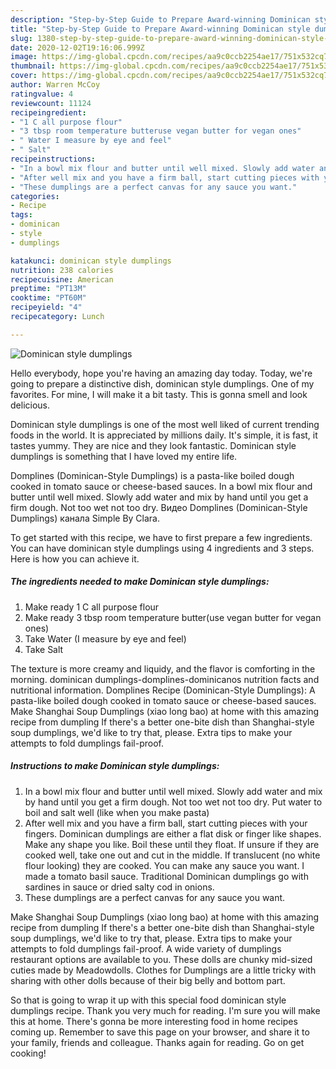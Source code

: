 ```yaml
---
description: "Step-by-Step Guide to Prepare Award-winning Dominican style dumplings"
title: "Step-by-Step Guide to Prepare Award-winning Dominican style dumplings"
slug: 1380-step-by-step-guide-to-prepare-award-winning-dominican-style-dumplings
date: 2020-12-02T19:16:06.999Z
image: https://img-global.cpcdn.com/recipes/aa9c0ccb2254ae17/751x532cq70/dominican-style-dumplings-recipe-main-photo.jpg
thumbnail: https://img-global.cpcdn.com/recipes/aa9c0ccb2254ae17/751x532cq70/dominican-style-dumplings-recipe-main-photo.jpg
cover: https://img-global.cpcdn.com/recipes/aa9c0ccb2254ae17/751x532cq70/dominican-style-dumplings-recipe-main-photo.jpg
author: Warren McCoy
ratingvalue: 4
reviewcount: 11124
recipeingredient:
- "1 C all purpose flour"
- "3 tbsp room temperature butteruse vegan butter for vegan ones"
- " Water I measure by eye and feel"
- " Salt"
recipeinstructions:
- "In a bowl mix flour and butter until well mixed. Slowly add water and mix by hand until you get a firm dough. Not too wet not too dry. Put water to boil and salt well (like when you make pasta)"
- "After well mix and you have a firm ball, start cutting pieces with your fingers. Dominican dumplings are either a flat disk or finger like shapes. Make any shape you like. Boil these until they float. If unsure if they are cooked well, take one out and cut in the middle. If translucent (no white flour looking) they are cooked. You can make any sauce you want. I made a tomato basil sauce. Traditional Dominican dumplings go with sardines in sauce or dried salty cod in onions."
- "These dumplings are a perfect canvas for any sauce you want."
categories:
- Recipe
tags:
- dominican
- style
- dumplings

katakunci: dominican style dumplings 
nutrition: 238 calories
recipecuisine: American
preptime: "PT13M"
cooktime: "PT60M"
recipeyield: "4"
recipecategory: Lunch

---
```



![Dominican style dumplings](https://img-global.cpcdn.com/recipes/aa9c0ccb2254ae17/751x532cq70/dominican-style-dumplings-recipe-main-photo.jpg)

Hello everybody, hope you're having an amazing day today. Today, we're going to prepare a distinctive dish, dominican style dumplings. One of my favorites. For mine, I will make it a bit tasty. This is gonna smell and look delicious.

Dominican style dumplings is one of the most well liked of current trending foods in the world. It is appreciated by millions daily. It's simple, it is fast, it tastes yummy. They are nice and they look fantastic. Dominican style dumplings is something that I have loved my entire life.

Domplines (Dominican-Style Dumplings) is a pasta-like boiled dough cooked in tomato sauce or cheese-based sauces. In a bowl mix flour and butter until well mixed. Slowly add water and mix by hand until you get a firm dough. Not too wet not too dry. Видео Domplines (Dominican-Style Dumplings) канала Simple By Clara.


To get started with this recipe, we have to first prepare a few ingredients. You can have dominican style dumplings using 4 ingredients and 3 steps. Here is how you can achieve it.

<!--inarticleads1-->

##### The ingredients needed to make Dominican style dumplings:

1. Make ready 1 C all purpose flour
1. Make ready 3 tbsp room temperature butter(use vegan butter for vegan ones)
1. Take  Water (I measure by eye and feel)
1. Take  Salt


The texture is more creamy and liquidy, and the flavor is comforting in the morning. dominican dumplings-domplines-dominicanos nutrition facts and nutritional information. Domplines Recipe (Dominican-Style Dumplings): A pasta-like boiled dough cooked in tomato sauce or cheese-based sauces. Make Shanghai Soup Dumplings (xiao long bao) at home with this amazing recipe from dumpling If there&#39;s a better one-bite dish than Shanghai-style soup dumplings, we&#39;d like to try that, please. Extra tips to make your attempts to fold dumplings fail-proof. 

<!--inarticleads2-->

##### Instructions to make Dominican style dumplings:

1. In a bowl mix flour and butter until well mixed. Slowly add water and mix by hand until you get a firm dough. Not too wet not too dry. Put water to boil and salt well (like when you make pasta)
1. After well mix and you have a firm ball, start cutting pieces with your fingers. Dominican dumplings are either a flat disk or finger like shapes. Make any shape you like. Boil these until they float. If unsure if they are cooked well, take one out and cut in the middle. If translucent (no white flour looking) they are cooked. You can make any sauce you want. I made a tomato basil sauce. Traditional Dominican dumplings go with sardines in sauce or dried salty cod in onions.
1. These dumplings are a perfect canvas for any sauce you want.


Make Shanghai Soup Dumplings (xiao long bao) at home with this amazing recipe from dumpling If there&#39;s a better one-bite dish than Shanghai-style soup dumplings, we&#39;d like to try that, please. Extra tips to make your attempts to fold dumplings fail-proof. A wide variety of dumplings restaurant options are available to you. These dolls are chunky mid-sized cuties made by Meadowdolls. Clothes for Dumplings are a little tricky with sharing with other dolls because of their big belly and bottom part. 

So that is going to wrap it up with this special food dominican style dumplings recipe. Thank you very much for reading. I'm sure you will make this at home. There's gonna be more interesting food in home recipes coming up. Remember to save this page on your browser, and share it to your family, friends and colleague. Thanks again for reading. Go on get cooking!
